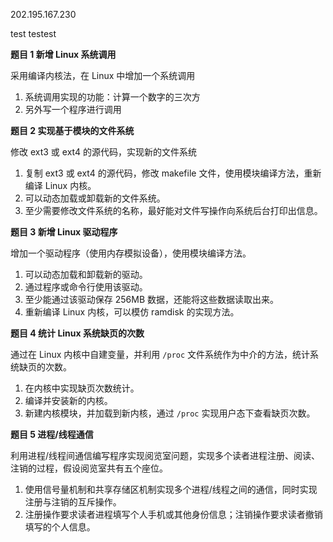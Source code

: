 202.195.167.230

test testest

**题目 1 新增 Linux 系统调用**

采用编译内核法，在 Linux 中增加一个系统调用

1. 系统调用实现的功能：计算一个数字的三次方
2. 另外写一个程序进行调用



**题目 2 实现基于模块的文件系统**

修改 ext3 或 ext4 的源代码，实现新的文件系统

1. 复制 ext3 或 ext4 的源代码，修改 makefile 文件，使用模块编译方法，重新编译 Linux 内核。
2. 可以动态加载或卸载新的文件系统。
3. 至少需要修改文件系统的名称，最好能对文件写操作向系统后台打印出信息。



**题目 3 新增 Linux 驱动程序**

增加一个驱动程序（使用内存模拟设备），使用模块编译方法。

1. 可以动态加载和卸载新的驱动。
2. 通过程序或命令行使用该驱动。
3. 至少能通过该驱动保存 256MB 数据，还能将这些数据读取出来。
4. 重新编译 Linux 内核，可以模仿 ramdisk 的实现方法。



**题目 4 统计 Linux 系统缺页的次数**

通过在 Linux 内核中自建变量，并利用 `/proc` 文件系统作为中介的方法，统计系统缺页的次数。

1. 在内核中实现缺页次数统计。
2. 编译并安装新的内核。
3. 新建内核模块，并加载到新内核，通过 `/proc` 实现用户态下查看缺页次数。



**题目 5 进程/线程通信**

利用进程/线程间通信编写程序实现阅览室问题，实现多个读者进程注册、阅读、注销的过程，假设阅览室共有五个座位。

1. 使用信号量机制和共享存储区机制实现多个进程/线程之间的通信，同时实现注册与注销的互斥操作。
2. 注册操作要求读者进程填写个人手机或其他身份信息；注销操作要求读者撤销填写的个人信息。